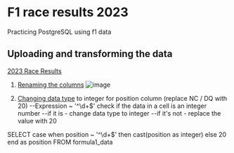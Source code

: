# F1 race results 2023
Practicing PostgreSQL using f1 data 

## Uploading and transforming the data
[2023 Race Results](Formula1_2023season_raceResults.csv)

1. [Renaming the columns](scripts/f1_race_results_rename_columns.sql)
![image](https://github.com/HannaStselmashok/f1_fun/assets/99286647/3f7b25da-c615-429e-854c-c80d444c6ffb)

2. [Changing data type](scripts/changing_data_type.sql) to integer for position column (replace NC / DQ with 20)
--Expression ~ '^\d+$' check if the data in a cell is an integer number
--if it is - change data type to integer
--if it's not - replace the value with 20

SELECT 
    case 
        when position ~ '^\d+$'
        then cast(position as integer)
        else 20
    end as position
FROM 
    formula1_data

